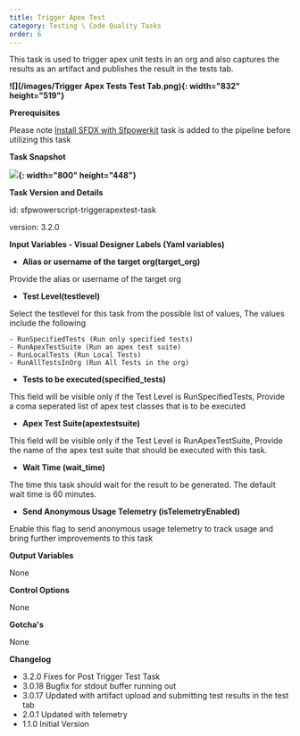 ```yaml
---
title: Trigger Apex Test
category: Testing \ Code Quality Tasks
order: 6
---
```


This task is used to trigger apex unit tests in an org and also captures the results as an artifact and publishes the result in the tests tab.

**![](/images/Trigger Apex Tests Test Tab.png){: width="832" height="519"}**

**Prerequisites**

Please note [Install SFDX with Sfpowerkit](/Tasks/Common-Utility-Tasks/Install%20SFDX%20CLI/) task is added to the pipeline before utilizing this task

**Task Snapshot**

**![](/uploads/trigger-apex-tests.PNG){: width="800" height="448"}**

**Task Version and Details**

id: sfpwowerscript-triggerapextest-task

version: 3.2.0

**Input Variables  - Visual Designer Labels (Yaml variables)**

* **Alias or username of the target org(target\_org)**

 Provide the alias or username of the target org

* **Test Level(testlevel)**

 Select the testlevel for this task from the possible list of values, The values include the following
  
    - RunSpecifiedTests (Run only specified tests)
    - RunApexTestSuite (Run an apex test suite)
    - RunLocalTests (Run Local Tests)
    - RunAllTestsInOrg (Run All Tests in the org)

* **Tests to be executed(specified\_tests)**

 This field will be visible only if the Test Level is RunSpecifiedTests, Provide a coma seperated list of apex test classes that is to be executed

* **Apex Test Suite(apextestsuite)**

 This field will be visible only if the Test Level is RunApexTestSuite, Provide the name of the apex test suite that should be executed with this task.

* **Wait Time (wait\_time)**

 The time this task should wait for the result to be generated. The default wait time is 60 minutes.

* **Send Anonymous Usage Telemetry (isTelemetryEnabled)**

 Enable this flag to send anonymous usage telemetry to track usage and bring further improvements to this task


**Output Variables**

None

**Control Options**

None

**Gotcha's**

None

**Changelog**


* 3.2.0 Fixes for Post Trigger Test Task
* 3.0.18 Bugfix for stdout buffer running out
* 3.0.17 Updated with artifact upload and submitting test results in the test tab
* 2.0.1 Updated with telemetry
* 1.1.0 Initial Version